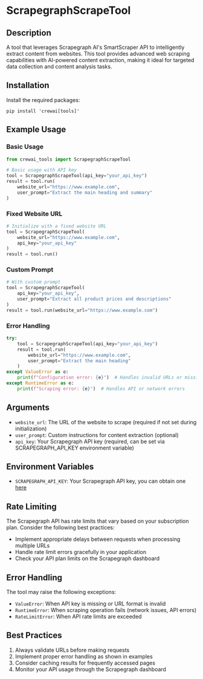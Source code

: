 # ScrapegraphScrapeTool

## Description
A tool that leverages Scrapegraph AI's SmartScraper API to intelligently extract content from websites. This tool provides advanced web scraping capabilities with AI-powered content extraction, making it ideal for targeted data collection and content analysis tasks.

## Installation
Install the required packages:
```shell
pip install 'crewai[tools]'
```

## Example Usage

### Basic Usage
```python
from crewai_tools import ScrapegraphScrapeTool

# Basic usage with API key
tool = ScrapegraphScrapeTool(api_key="your_api_key")
result = tool.run(
    website_url="https://www.example.com",
    user_prompt="Extract the main heading and summary"
)
```

### Fixed Website URL
```python
# Initialize with a fixed website URL
tool = ScrapegraphScrapeTool(
    website_url="https://www.example.com",
    api_key="your_api_key"
)
result = tool.run()
```

### Custom Prompt
```python
# With custom prompt
tool = ScrapegraphScrapeTool(
    api_key="your_api_key",
    user_prompt="Extract all product prices and descriptions"
)
result = tool.run(website_url="https://www.example.com")
```

### Error Handling
```python
try:
    tool = ScrapegraphScrapeTool(api_key="your_api_key")
    result = tool.run(
        website_url="https://www.example.com",
        user_prompt="Extract the main heading"
    )
except ValueError as e:
    print(f"Configuration error: {e}")  # Handles invalid URLs or missing API keys
except RuntimeError as e:
    print(f"Scraping error: {e}")  # Handles API or network errors
```

## Arguments
- `website_url`: The URL of the website to scrape (required if not set during initialization)
- `user_prompt`: Custom instructions for content extraction (optional)
- `api_key`: Your Scrapegraph API key (required, can be set via SCRAPEGRAPH_API_KEY environment variable)

## Environment Variables
- `SCRAPEGRAPH_API_KEY`: Your Scrapegraph API key, you can obtain one [here](https://scrapegraphai.com)

## Rate Limiting
The Scrapegraph API has rate limits that vary based on your subscription plan. Consider the following best practices:
- Implement appropriate delays between requests when processing multiple URLs
- Handle rate limit errors gracefully in your application
- Check your API plan limits on the Scrapegraph dashboard

## Error Handling
The tool may raise the following exceptions:
- `ValueError`: When API key is missing or URL format is invalid
- `RuntimeError`: When scraping operation fails (network issues, API errors)
- `RateLimitError`: When API rate limits are exceeded

## Best Practices
1. Always validate URLs before making requests
2. Implement proper error handling as shown in examples
3. Consider caching results for frequently accessed pages
4. Monitor your API usage through the Scrapegraph dashboard
